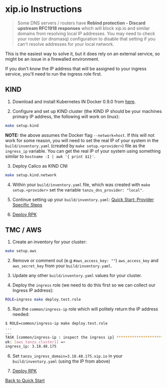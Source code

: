 # xip.io Instructions

> Some DNS servers / routers have **Rebind protection - Discard upstream RFC1918 responses** which will block xip.io and similar domains from resolving local IP addresses. You may need to check your router (or dnsmasq) configuration to disable that setting if you can't resolve addresses for your local network.

This is the easiest way to solve it, but it does rely on an external service, so might be an issue in a firewalled environment.

If you don't know the IP address that will be assigned to your ingress service, you'll need to run the ingress role first.


## KIND

1. Download and install Kubernetes IN Docker 0.9.0 from [here](https://github.com/kubernetes-sigs/kind/releases/tag/v0.9.0).

1. Configure and set up KIND cluster (the KIND IP should be your machines primary IP address, the following will work on linux):

  ```bash
  make setup.kind
  ```

**NOTE:** the above assumes the Docker flag `--network=host`.  If this will not work for some reason, you will need to set
the real IP of your system in the `build/inventory.yaml` (created by `make setup.<provider>`) file as the `ingress_ip` variable.
You can get the real IP of your system using something similar to `hostname -I | awk '{ print $1}'`.

3. Deploy Calico as KIND CNI
  ```bash
  make setup.kind.network
  ```
4. Within your `build/inventory.yaml` file, which was created with `make setup.<provider>` set the variable `tanzu_dns_provider: "local"`.

1. Continue setting up your `build/inventory.yaml`: [Quick Start: Provider Specific Steps](../QUICKSTART.md#provider-specific-steps)

1. [Deploy RPK](../QUICKSTART.md#deploy)


## TMC / AWS

1. Create an inventory for your cluster:

  ```bash
  make setup.aws
  ```

2. Remove or comment out (e.g `#aws_access_key: ""`) `aws_access_key` and `aws_secret_key` from your `build/inventory.yaml`.

1. Update any other `build/inventory.yaml` values for your cluster.

1. Deploy the `ingress` role (we need to do this first so we can collect our Ingress IP address):
  ```bash
  ROLE=ingress make deploy.test.role
  ```

5. Run the `common/ingress-ip` role which will politely return the IP address needed:

  ```bash
  $ ROLE=common/ingress-ip make deploy.test.role
  ...
  ...
  TASK [common/ingress-ip : inspect the ingress ip] ******************************
  ok: [aws_tanzu_cluster1] =>
  ingress_ip: 3.18.48.175
  ```

6. Set `tanzu_ingress_domain=3.18.48.175.xip.io` in your `build/inventory.yaml` (using the IP from above)

1. [Deploy RPK](../QUICKSTART.md#deploy)

[Back to Quick Start](../QUICKSTART.md#dns-options)
